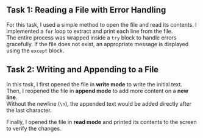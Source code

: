 ## Task 1: Reading a File with Error Handling

For this task, I used a simple method to open the file and read its contents. I implemented a `for` loop to extract and print each line from the file.  
The entire process was wrapped inside a `try` block to handle errors gracefully. If the file does not exist, an appropriate message is displayed using the `except` block.

## Task 2: Writing and Appending to a File

In this task, I first opened the file in **write mode** to write the initial text.  
Then, I reopened the file in **append mode** to add more content on a **new line**.  
Without the newline (`\n`), the appended text would be added directly after the last character.  

Finally, I opened the file in **read mode** and printed its contents to the screen to verify the changes.
